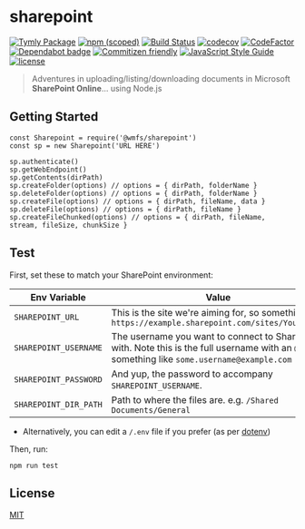 # sharepoint

[![Tymly Package](https://img.shields.io/badge/tymly-package-blue.svg)](https://tymly.io/)
[![npm (scoped)](https://img.shields.io/npm/v/@wmfs/sharepoint.svg)](https://www.npmjs.com/package/@wmfs/sharepoint)
[![Build Status](https://travis-ci.org/wmfs/sharepoint.svg?branch=master)](https://travis-ci.org/wmfs/sharepoint)
[![codecov](https://codecov.io/gh/wmfs/sharepoint/branch/master/graph/badge.svg)](https://codecov.io/gh/wmfs/sharepoint)
[![CodeFactor](https://www.codefactor.io/repository/github/wmfs/sharepoint/badge)](https://www.codefactor.io/repository/github/wmfs/sharepoint)
[![Dependabot badge](https://img.shields.io/badge/Dependabot-active-brightgreen.svg)](https://dependabot.com/)
[![Commitizen friendly](https://img.shields.io/badge/commitizen-friendly-brightgreen.svg)](http://commitizen.github.io/cz-cli/)
[![JavaScript Style Guide](https://img.shields.io/badge/code_style-standard-brightgreen.svg)](https://standardjs.com)
[![license](https://img.shields.io/github/license/mashape/apistatus.svg)](https://github.com/wmfs/sharepoint/blob/master/README.md)

> Adventures in uploading/listing/downloading documents in Microsoft **SharePoint Online**... using Node.js

## <a name="gettingStarted"></a>Getting Started

```
const Sharepoint = require('@wmfs/sharepoint')
const sp = new Sharepoint('URL HERE')

sp.authenticate()
sp.getWebEndpoint()
sp.getContents(dirPath)
sp.createFolder(options) // options = { dirPath, folderName }
sp.deleteFolder(options) // options = { dirPath, folderName }
sp.createFile(options) // options = { dirPath, fileName, data }
sp.deleteFile(options) // options = { dirPath, fileName }
sp.createFileChunked(options) // options = { dirPath, fileName, stream, fileSize, chunkSize }
```

## <a name="test"></a>Test
First, set these to match your SharePoint environment:

| Env Variable | Value |
| ------------ | ----- |
| `SHAREPOINT_URL` | This is the site we're aiming for, so something like `https://example.sharepoint.com/sites/YourSite/` |
| `SHAREPOINT_USERNAME` | The username you want to connect to SharePoint with. Note this is the full username with an `@`, so something like `some.username@example.com` |
| `SHAREPOINT_PASSWORD` | And yup, the password to accompany `SHAREPOINT_USERNAME`. |
| `SHAREPOINT_DIR_PATH` | Path to where the files are. e.g. `/Shared Documents/General ` |

* Alternatively, you can edit a `/.env` file if you prefer (as per [dotenv](https://www.npmjs.com/package/dotenv))

Then, run:
```
npm run test
```

## <a name="license"></a>License
[MIT](https://github.com/wmfs/sharepoint/blob/master/LICENSE)

